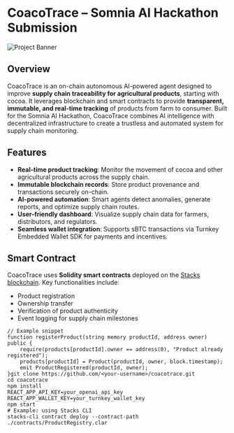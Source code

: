 
# CoacoTrace – Somnia AI Hackathon Submission

![Project Banner](./assets/banner.png) <!-- Optional: replace with your image -->

## Overview
CoacoTrace is an on-chain autonomous AI-powered agent designed to improve **supply chain traceability for agricultural products**, starting with cocoa. It leverages blockchain and smart contracts to provide **transparent, immutable, and real-time tracking** of products from farm to consumer. Built for the Somnia AI Hackathon, CoacoTrace combines AI intelligence with decentralized infrastructure to create a trustless and automated system for supply chain monitoring.

## Features
- **Real-time product tracking**: Monitor the movement of cocoa and other agricultural products across the supply chain.
- **Immutable blockchain records**: Store product provenance and transactions securely on-chain.
- **AI-powered automation**: Smart agents detect anomalies, generate reports, and optimize supply chain routes.
- **User-friendly dashboard**: Visualize supply chain data for farmers, distributors, and regulators.
- **Seamless wallet integration**: Supports sBTC transactions via Turnkey Embedded Wallet SDK for payments and incentives.

## Smart Contract
CoacoTrace uses **Solidity smart contracts** deployed on the [Stacks blockchain](https://stacks.co/). Key functionalities include:
- Product registration
- Ownership transfer
- Verification of product authenticity
- Event logging for supply chain milestones

```solidity
// Example snippet
function registerProduct(string memory productId, address owner) public {
    require(products[productId].owner == address(0), "Product already registered");
    products[productId] = Product(productId, owner, block.timestamp);
    emit ProductRegistered(productId, owner);
}git clone https://github.com/<your-username>/coacotrace.git
cd coacotrace
npm install
REACT_APP_API_KEY=your_openai_api_key
REACT_APP_WALLET_KEY=your_turnkey_wallet_key
npm start
# Example: using Stacks CLI
stacks-cli contract deploy --contract-path ./contracts/ProductRegistry.clar
